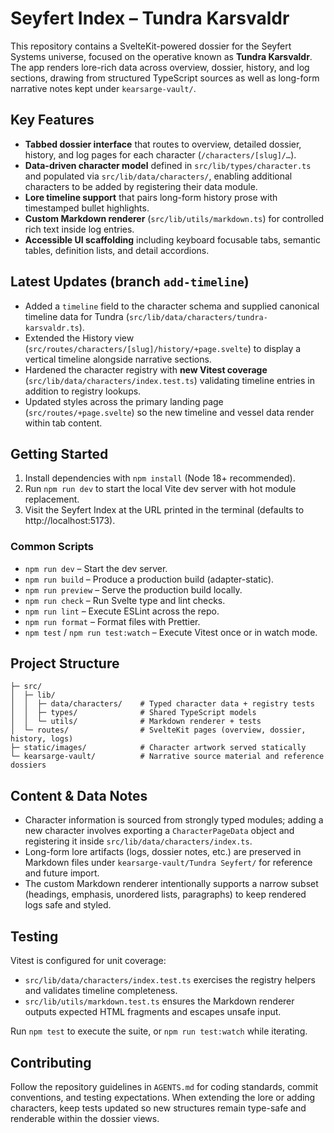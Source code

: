# Seyfert Index – Tundra Karsvaldr

This repository contains a SvelteKit-powered dossier for the Seyfert Systems universe, focused on the operative known as **Tundra Karsvaldr**. The app renders lore-rich data across overview, dossier, history, and log sections, drawing from structured TypeScript sources as well as long-form narrative notes kept under `kearsarge-vault/`.

## Key Features
- **Tabbed dossier interface** that routes to overview, detailed dossier, history, and log pages for each character (`/characters/[slug]/…`).
- **Data-driven character model** defined in `src/lib/types/character.ts` and populated via `src/lib/data/characters/`, enabling additional characters to be added by registering their data module.
- **Lore timeline support** that pairs long-form history prose with timestamped bullet highlights.
- **Custom Markdown renderer** (`src/lib/utils/markdown.ts`) for controlled rich text inside log entries.
- **Accessible UI scaffolding** including keyboard focusable tabs, semantic tables, definition lists, and detail accordions.

## Latest Updates (branch `add-timeline`)
- Added a `timeline` field to the character schema and supplied canonical timeline data for Tundra (`src/lib/data/characters/tundra-karsvaldr.ts`).
- Extended the History view (`src/routes/characters/[slug]/history/+page.svelte`) to display a vertical timeline alongside narrative sections.
- Hardened the character registry with **new Vitest coverage** (`src/lib/data/characters/index.test.ts`) validating timeline entries in addition to registry lookups.
- Updated styles across the primary landing page (`src/routes/+page.svelte`) so the new timeline and vessel data render within tab content.

## Getting Started
1. Install dependencies with `npm install` (Node 18+ recommended).
2. Run `npm run dev` to start the local Vite dev server with hot module replacement.
3. Visit the Seyfert Index at the URL printed in the terminal (defaults to http://localhost:5173).

### Common Scripts
- `npm run dev` – Start the dev server.
- `npm run build` – Produce a production build (adapter-static).
- `npm run preview` – Serve the production build locally.
- `npm run check` – Run Svelte type and lint checks.
- `npm run lint` – Execute ESLint across the repo.
- `npm run format` – Format files with Prettier.
- `npm test` / `npm run test:watch` – Execute Vitest once or in watch mode.

## Project Structure
```
├─ src/
│  ├─ lib/
│  │  ├─ data/characters/    # Typed character data + registry tests
│  │  ├─ types/              # Shared TypeScript models
│  │  └─ utils/              # Markdown renderer + tests
│  └─ routes/                # SvelteKit pages (overview, dossier, history, logs)
├─ static/images/            # Character artwork served statically
└─ kearsarge-vault/          # Narrative source material and reference dossiers
```

## Content & Data Notes
- Character information is sourced from strongly typed modules; adding a new character involves exporting a `CharacterPageData` object and registering it inside `src/lib/data/characters/index.ts`.
- Long-form lore artifacts (logs, dossier notes, etc.) are preserved in Markdown files under `kearsarge-vault/Tundra Seyfert/` for reference and future import.
- The custom Markdown renderer intentionally supports a narrow subset (headings, emphasis, unordered lists, paragraphs) to keep rendered logs safe and styled.

## Testing
Vitest is configured for unit coverage:
- `src/lib/data/characters/index.test.ts` exercises the registry helpers and validates timeline completeness.
- `src/lib/utils/markdown.test.ts` ensures the Markdown renderer outputs expected HTML fragments and escapes unsafe input.

Run `npm test` to execute the suite, or `npm run test:watch` while iterating.

## Contributing
Follow the repository guidelines in `AGENTS.md` for coding standards, commit conventions, and testing expectations. When extending the lore or adding characters, keep tests updated so new structures remain type-safe and renderable within the dossier views.
